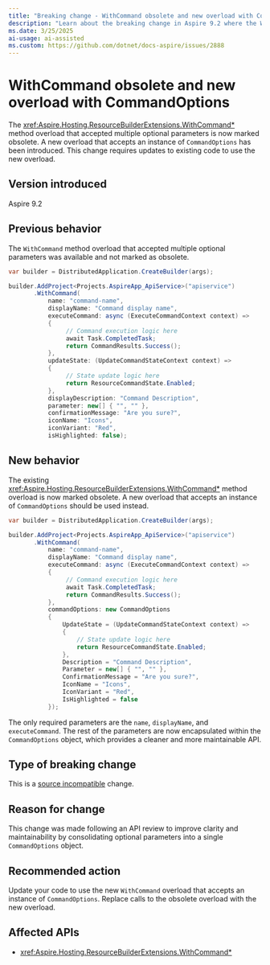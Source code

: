 ```yaml
---
title: "Breaking change - WithCommand obsolete and new overload with CommandOptions"
description: "Learn about the breaking change in Aspire 9.2 where the WithCommand method overload with optional parameters is marked obsolete."
ms.date: 3/25/2025
ai-usage: ai-assisted
ms.custom: https://github.com/dotnet/docs-aspire/issues/2888
---
```


# WithCommand obsolete and new overload with CommandOptions

The <xref:Aspire.Hosting.ResourceBuilderExtensions.WithCommand*> method overload that accepted multiple optional parameters is now marked obsolete. A new overload that accepts an instance of `CommandOptions` has been introduced. This change requires updates to existing code to use the new overload.

## Version introduced

Aspire 9.2

## Previous behavior

The `WithCommand` method overload that accepted multiple optional parameters was available and not marked as obsolete.

```csharp
var builder = DistributedApplication.CreateBuilder(args);

builder.AddProject<Projects.AspireApp_ApiService>("apiservice")
       .WithCommand(
           name: "command-name",
           displayName: "Command display name",
           executeCommand: async (ExecuteCommandContext context) =>
           {
                // Command execution logic here
                await Task.CompletedTask;
                return CommandResults.Success();
           },
           updateState: (UpdateCommandStateContext context) =>
           {
                // State update logic here
                return ResourceCommandState.Enabled;
           },
           displayDescription: "Command Description",
           parameter: new[] { "", "" },
           confirmationMessage: "Are you sure?",
           iconName: "Icons",
           iconVariant: "Red",
           isHighlighted: false);
```

## New behavior

The existing <xref:Aspire.Hosting.ResourceBuilderExtensions.WithCommand*> method overload is now marked obsolete. A new overload that accepts an instance of `CommandOptions` should be used instead.

```csharp
var builder = DistributedApplication.CreateBuilder(args);

builder.AddProject<Projects.AspireApp_ApiService>("apiservice")
       .WithCommand(
           name: "command-name",
           displayName: "Command display name",
           executeCommand: async (ExecuteCommandContext context) =>
           {
                // Command execution logic here
                await Task.CompletedTask;
                return CommandResults.Success();
           },
           commandOptions: new CommandOptions
           {
               UpdateState = (UpdateCommandStateContext context) =>
               {
                   // State update logic here
                   return ResourceCommandState.Enabled;
               },
               Description = "Command Description",
               Parameter = new[] { "", "" },
               ConfirmationMessage = "Are you sure?",
               IconName = "Icons",
               IconVariant = "Red",
               IsHighlighted = false
           });
```

The only required parameters are the `name`, `displayName`, and `executeCommand`. The rest of the parameters are now encapsulated within the `CommandOptions` object, which provides a cleaner and more maintainable API.

## Type of breaking change

This is a [source incompatible](../categories.md#source-compatibility) change.

## Reason for change

This change was made following an API review to improve clarity and maintainability by consolidating optional parameters into a single `CommandOptions` object.

## Recommended action

Update your code to use the new `WithCommand` overload that accepts an instance of `CommandOptions`. Replace calls to the obsolete overload with the new overload.

## Affected APIs

- <xref:Aspire.Hosting.ResourceBuilderExtensions.WithCommand*>
